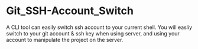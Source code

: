 # Git_SSH-Account_Switch
A CLI tool can easily switch ssh account to your current shell. You will easliy switch to your git account & ssh key when using server, and using your account to manipulate the project on the server.
